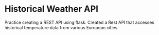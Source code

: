 # Historical Weather API

Practice creating a REST API using flask. Created a Rest API that accesses historical temperature data from various European cities. 